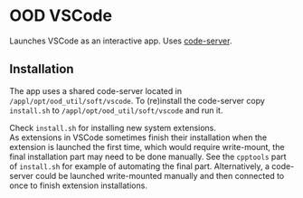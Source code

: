 # OOD VSCode

Launches VSCode as an interactive app. Uses [code-server](https://github.com/cdr/code-server).

## Installation
The app uses a shared code-server located in `/appl/opt/ood_util/soft/vscode`.
To (re)install the code-server copy `install.sh` to `/appl/opt/ood_util/soft/vscode` and run it.

Check `install.sh` for installing new system extensions.  
As extensions in VSCode sometimes finish their installation when the extension is launched the first time, which would require write-mount, the final installation part may need to be done manually. See the `cpptools` part of `install.sh` for example of automating the final part.
Alternatively, a code-server could be launched write-mounted manually and then connected to once to finish extension installations.  


